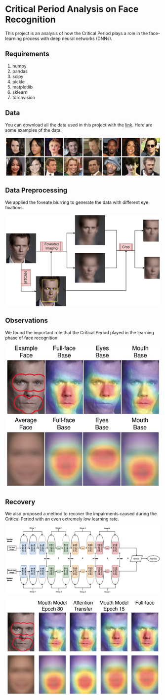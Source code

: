 # Critical Period Analysis on Face Recognition
This project is an analysis of how the Critical Period plays a role in the face-learning process with deep neural networks (DNNs). 
## Requirements
1. numpy
2. pandas
3. scipy
4. pickle
5. matplotlib
6. sklearn
7. torchvision
## Data
You can download all the data used in this project with the [link](https://drive.google.com/file/d/1mYLO-ZxjkAV4EAXfbeYySsnk2KcHr4Y-/view?usp=sharing).
Here are some examples of the data:

![Data Exp](Figs/Fig1-A.png)
## Data Preprocessing
We applied the foveate blurring to generate the data with different eye fixations.

![Data Prep](Figs/Fig1-C.png)
## Observations
We found the important role that the Critical Period played in the learning phase of face recognition.

![The Grad-CAM for an example face](Figs/Fig2-E.png)
![The Grad-CAM group average across faces](Figs/Fig2-F.png)
## Recovery
We also proposed a method to recover the impairments caused during the Critical Period with an even extremely low learning rate.

![KL-AT](Figs/Fig6-A.png)

![Grad-CAM](Figs/Fig6-D.png)
